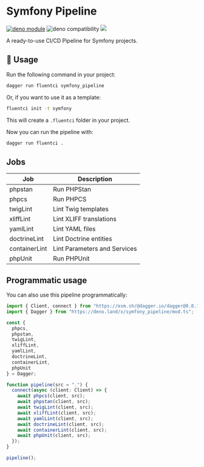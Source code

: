 # Symfony Pipeline

[![deno module](https://shield.deno.dev/x/symfony_pipeline)](https://deno.land/x/symfony_pipeline)
![deno compatibility](https://shield.deno.dev/deno/^1.34)
[![](https://img.shields.io/codecov/c/gh/fluent-ci-templates/symfony-pipeline)](https://codecov.io/gh/fluent-ci-templates/symfony-pipeline)

A ready-to-use CI/CD Pipeline for Symfony projects.

## 🚀 Usage

Run the following command in your project:

```bash
dagger run fluentci symfony_pipeline
```

Or, if you want to use it as a template:

```bash
fluentci init -t symfony
```

This will create a `.fluentci` folder in your project.

Now you can run the pipeline with:

```bash
dagger run fluentci .
```

## Jobs

| Job          | Description                  |
| ------------ | ---------------------------- |
| phpstan      | Run PHPStan                  |
| phpcs        | Run PHPCS                    |
| twigLint     | Lint Twig templates          |
| xliffLint    | Lint XLIFF translations      |
| yamlLint     | Lint YAML files              |
| doctrineLint | Lint Doctrine entities       |
| containerLint| Lint Parameters and Services |
| phpUnit      | Run PHPUnit                  | 

## Programmatic usage

You can also use this pipeline programmatically:

```ts
import { Client, connect } from "https://esm.sh/@dagger.io/dagger@0.8.1";
import { Dagger } from "https://deno.land/x/symfony_pipeline/mod.ts";

const { 
  phpcs,
  phpstan,
  twigLint,
  xliffLint,
  yamlLint,
  doctrineLint,
  containerLint,
  phpUnit 
} = Dagger;

function pipeline(src = ".") {
  connect(async (client: Client) => {
    await phpcs(client, src);
    await phpstan(client, src);
    await twigLint(client, src);
    await xliffLint(client, src);
    await yamlLint(client, src);
    await doctrineLint(client, src);
    await containerLint(client, src);
    await phpUnit(client, src);
  });
}

pipeline();
```
